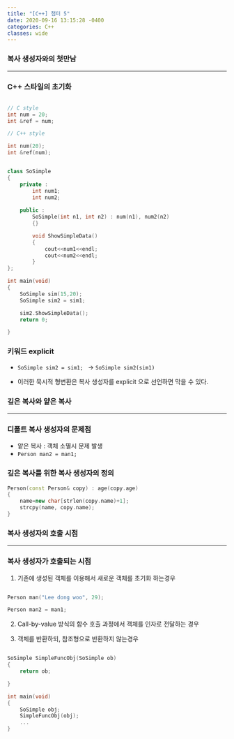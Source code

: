 ```yaml
---
title: "[C++] 챕터 5"
date: 2020-09-16 13:15:28 -0400
categories: C++
classes: wide
---
```



### 복사 생성자와의 첫만남

---

### C++ 스타일의 초기화

```cpp

// C style
int num = 20;
int &ref = num;

// C++ style

int num(20);
int &ref(num);

```

```cpp

class SoSimple
{
    private :
        int num1;
        int num2;
    
    public :
        SoSimple(int n1, int n2) : num(n1), num2(n2)
        {}

        void ShowSimpleData()
        {
            cout<<num1<<endl;
            cout<<num2<<endl;
        }
};

int main(void)
{
    SoSimple sim(15,20);
    SoSimple sim2 = sim1;

    sim2.ShowSimpleData();
    return 0;

}

```

### 키워드 explicit


- ``SoSimple sim2 = sim1; `` -> ``SoSimple sim2(sim1)``

- 이러한 묵시적 형변환은 복사 생성자를 explicit 으로 선언하면 막을 수 있다.


### 깊은 복사와 얕은 복사

---

### 디폴트 복사 생성자의 문제점

- 얕은 복사 : 객체 소멸시 문제 발생
- ``Person man2 = man1;``


### 깊은 복사를 위한 복사 생성자의 정의

```cpp
Person(const Person& copy) : age(copy.age)
{
    name=new char[strlen(copy.name)+1];
    strcpy(name, copy.name);
}
```

### 복사 생성자의 호출 시점

---

### 복사 생성자가 호출되는 시점

1. 기존에 생성된 객체를 이용해서 새로운 객체를 초기화 하는경우

```cpp

Person man("Lee dong woo", 29);

Person man2 = man1;

```

2. Call-by-value 방식의 함수 호출 과정에서 객체를 인자로 전달하는 경우

3. 객체를 반환하되, 참조형으로 반환하지 않는경우

```cpp

SoSimple SimpleFuncObj(SoSimple ob)
{
    return ob;

}

int main(void)
{
    SoSimple obj;
    SimpleFuncObj(obj);
    ...
}

```


